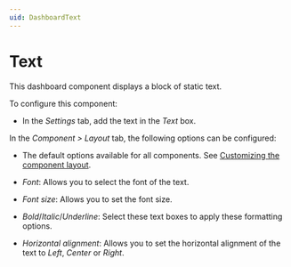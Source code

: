 ```yaml
---
uid: DashboardText
---
```


# Text

This dashboard component displays a block of static text.

To configure this component:

- In the *Settings* tab, add the text in the *Text* box.

In the *Component \> Layout* tab, the following options can be configured:

- The default options available for all components. See [Customizing the component layout](xref:Configuring_dashboard_components#customizing-the-component-layout).

- *Font*: Allows you to select the font of the text.

- *Font size*: Allows you to set the font size.

- *Bold*/*Italic*/*Underline*: Select these text boxes to apply these formatting options.

- *Horizontal alignment*: Allows you to set the horizontal alignment of the text to *Left*, *Center* or *Right*.
